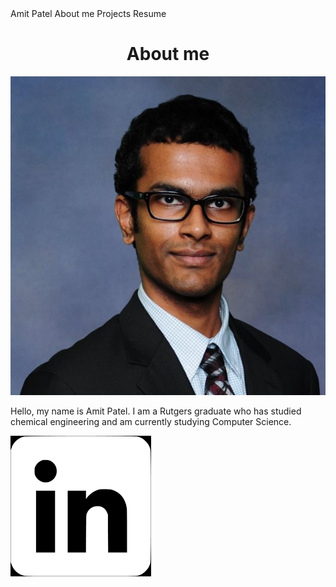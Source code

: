 <!DOCTYPE html>
<html>
  <head>
    <title>Amit Patel - Programmer</strong></title>
  </head>
  <body>
    <div>
      Amit Patel              About me  Projects  Resume
    </div>
    <h1 style="text-align: center;">
      About me
    </h1>
    <div>
      <img src="images/Profile Picture.jpg" alt="A picture of Amit Patel" class="inline" />
      <p>
        Hello, my name is Amit Patel. I am a Rutgers graduate who has studied chemical engineering and am currently studying Computer Science.
      </p>
    </div>
    <div>
      <img src="images/LinkedIn Icon.png" alt="LinkedIn icon that links to LinkedIn profile" class="inline" />
    </div>
  </body>
</html>
